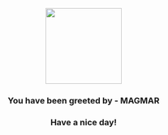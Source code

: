 <p align="center">
            <img src="https://raw.githubusercontent.com/PokeAPI/sprites/master/sprites/pokemon/126.png" width="150" height="150">
          </p>
          <h3 align="center">You have been greeted by - <b>MAGMAR</b></h3>
          <h3 align="center">Have a nice day!</h3>
